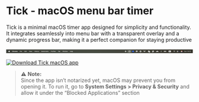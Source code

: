 # Tick - macOS menu bar timer

Tick is a minimal macOS timer app designed for simplicity and functionality. It integrates seamlessly into menu bar with a transparent overlay and a dynamic progress bar, making it a perfect companion for staying productive

<img src="Build/demo.gif" alt="App Demo" />

[![Download Tick macOS app](https://img.shields.io/badge/Download-macOS_App-blue?style=flat-square)](https://github.com/PNeizhmak/Tick/raw/refs/heads/main/Build/Tick%20App.dmg)
> ⚠️ **Note:**  
> Since the app isn’t notarized yet, macOS may prevent you from opening it. To run it, go to **System Settings > Privacy & Security** and allow it under the “Blocked Applications” section
